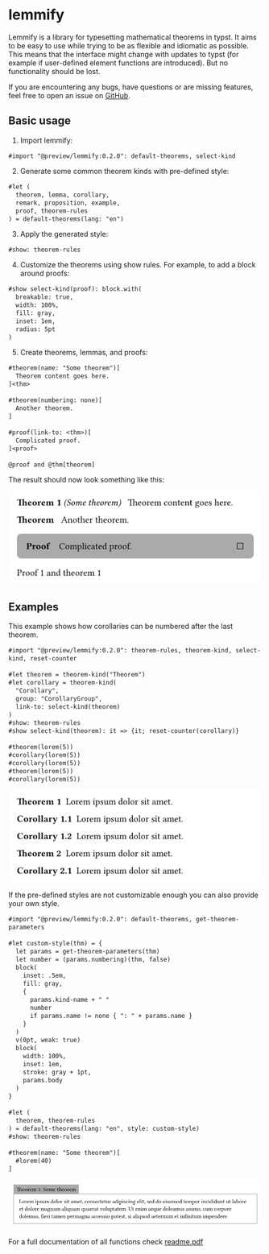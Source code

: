 # lemmify

Lemmify is a library for typesetting mathematical
theorems in typst. It aims to be easy to use while
trying to be as flexible and idiomatic as possible.
This means that the interface might change with updates to typst
(for example if user-defined element functions are introduced).
But no functionality should be lost.

If you are encountering any bugs, have questions or are missing
features, feel free to open an issue on
[GitHub](https://github.com/Marmare314/lemmify).

## Basic usage

1. Import lemmify:

```typst
#import "@preview/lemmify:0.2.0": default-theorems, select-kind

```

2. Generate some common theorem kinds with pre-defined style:

```typst
#let (
  theorem, lemma, corollary,
  remark, proposition, example,
  proof, theorem-rules
) = default-theorems(lang: "en")
```

3. Apply the generated style:

```typst
#show: theorem-rules
```

4. Customize the theorems using show rules. For example, to add a block around proofs:

```typst
#show select-kind(proof): block.with(
  breakable: true,
  width: 100%,
  fill: gray,
  inset: 1em,
  radius: 5pt
)
```

5. Create theorems, lemmas, and proofs:

```typst
#theorem(name: "Some theorem")[
  Theorem content goes here.
]<thm>

#theorem(numbering: none)[
  Another theorem.
]

#proof(link-to: <thm>)[
  Complicated proof.
]<proof>

@proof and @thm[theorem]
```

The result should now look something like this:

![image](docs/images/basic-usage.png)

## Examples

This example shows how corollaries can be numbered after the last theorem.

```typst
#import "@preview/lemmify:0.2.0": theorem-rules, theorem-kind, select-kind, reset-counter

#let theorem = theorem-kind("Theorem")
#let corollary = theorem-kind(
  "Corollary",
  group: "CorollaryGroup",
  link-to: select-kind(theorem)
)
#show: theorem-rules
#show select-kind(theorem): it => {it; reset-counter(corollary)}

#theorem(lorem(5))
#corollary(lorem(5))
#corollary(lorem(5))
#theorem(lorem(5))
#corollary(lorem(5))
```

![image](docs/images/corollary-numbering-example.png)

If the pre-defined styles are not customizable enough you can also provide your own style.

```typst
#import "@preview/lemmify:0.2.0": default-theorems, get-theorem-parameters

#let custom-style(thm) = {
  let params = get-theorem-parameters(thm)
  let number = (params.numbering)(thm, false)
  block(
    inset: .5em,
    fill: gray,
    {
      params.kind-name + " "
      number
      if params.name != none { ": " + params.name }
    }
  )
  v(0pt, weak: true)
  block(
    width: 100%,
    inset: 1em,
    stroke: gray + 1pt,
    params.body
  )
}

#let (
  theorem, theorem-rules
) = default-theorems(lang: "en", style: custom-style)
#show: theorem-rules

#theorem(name: "Some theorem")[
  #lorem(40)
]
```

![image](docs/images/custom-style-example.png)

For a full documentation of all functions check [readme.pdf](docs/readme.pdf)
